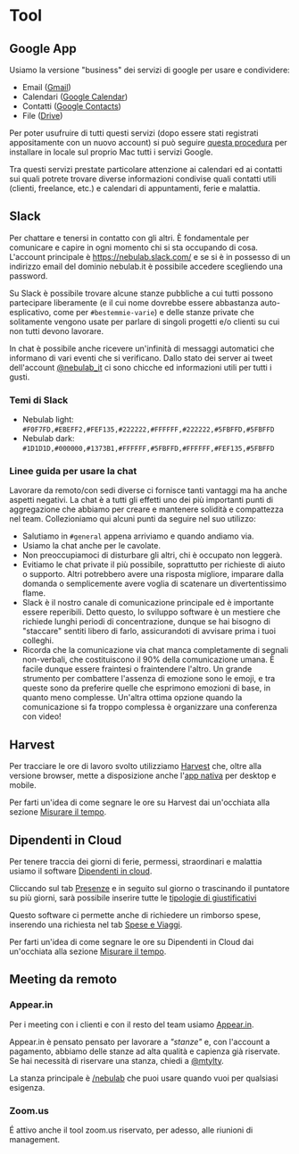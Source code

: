 # Tool

## Google App

Usiamo la versione "business" dei servizi di google per usare e condividere:

* Email ([Gmail](https://mail.google.com))
* Calendari ([Google Calendar](https://www.google.com/calendar/))
* Contatti ([Google Contacts](https://www.google.com/contacts/))
* File ([Drive](https://drive.google.com))

Per poter usufruire di tutti questi servizi (dopo essere stati registrati appositamente con un nuovo
account) si può seguire [questa procedura](http://support.apple.com/kb/PH14276) per installare in
locale sul proprio Mac tutti i servizi Google.

Tra questi servizi prestate particolare attenzione ai calendari ed ai contatti sui quali potrete trovare diverse
informazioni condivise quali contatti utili (clienti, freelance, etc.) e calendari di appuntamenti,
ferie e malattia.

## Slack

Per chattare e tenersi in contatto con gli altri. È fondamentale per comunicare e capire in ogni
momento chi si sta occupando di cosa. L'account principale è https://nebulab.slack.com/ e se si è in
possesso di un indirizzo email del dominio nebulab.it è possibile accedere scegliendo una password.

Su Slack è possibile trovare alcune stanze pubbliche a cui tutti possono partecipare liberamente (e
il cui nome dovrebbe essere abbastanza auto-esplicativo, come per `#bestemmie-varie`) e delle stanze
private che solitamente vengono usate per parlare di singoli progetti e/o clienti su cui non tutti
devono lavorare.

In chat è possibile anche ricevere un'infinità di messaggi automatici che informano di vari eventi
che si verificano. Dallo stato dei server ai tweet dell'account
[@nebulab_it](https://twitter.com/nebulab_it) ci sono chicche ed informazioni utili per tutti i
gusti.

### Temi di Slack

* Nebulab light: `#F0F7FD,#EBEFF2,#FEF135,#222222,#FFFFFF,#222222,#5FBFFD,#5FBFFD`
* Nebulab dark:  `#1D1D1D,#000000,#1373B1,#FFFFFF,#5FBFFD,#FFFFFF,#FEF135,#5FBFFD`

### Linee guida per usare la chat

Lavorare da remoto/con sedi diverse ci fornisce tanti vantaggi ma ha anche aspetti negativi. La chat
è a tutti gli effetti uno dei più importanti punti di aggregazione che abbiamo per creare e
mantenere solidità e compattezza nel team. Collezioniamo qui alcuni punti da seguire nel suo
utilizzo:

- Salutiamo in `#general` appena arriviamo e quando andiamo via.
- Usiamo la chat anche per le cavolate.
- Non preoccupiamoci di disturbare gli altri, chi è occupato non leggerà.
- Evitiamo le chat private il più possibile, soprattutto per richieste di aiuto o supporto. Altri
  potrebbero avere una risposta migliore, imparare dalla domanda o semplicemente avere voglia di
  scatenare un divertentissimo flame.
- Slack è il nostro canale di comunicazione principale ed è importante essere reperibili. Detto
  questo, lo sviluppo software è un mestiere che richiede lunghi periodi di concentrazione, dunque
  se hai bisogno di "staccare" sentiti libero di farlo, assicurandoti di avvisare prima i tuoi
  colleghi.
- Ricorda che la comunicazione via chat manca completamente di segnali non-verbali, che
  costituiscono il 90% della comunicazione umana. È facile dunque essere fraintesi o fraintendere
  l'altro. Un grande strumento per combattere l'assenza di emozione sono le emoji, e tra queste sono
  da preferire quelle che esprimono emozioni di base, in quanto meno complesse. Un'altra ottima
  opzione quando la comunicazione si fa troppo complessa è organizzare una conferenza con video!

## Harvest

Per tracciare le ore di lavoro svolto utilizziamo [Harvest](https://nebulab.harvestapp.com/) che,
oltre alla versione browser, mette a disposizione anche l'[app nativa](https://www.getharvest.com/apps)
per desktop e mobile.

Per farti un'idea di come segnare le ore su Harvest dai un'occhiata alla sezione
[Misurare il tempo](https://github.com/nebulab/playbook/blob/master/come-lavoriamo/consuntivazione.md).

## Dipendenti in Cloud

Per tenere traccia dei giorni di ferie, permessi, straordinari e malattia usiamo il software
[Dipendenti in cloud](https://secure.dipendentincloud.it/app/dashboard).

Cliccando sul tab [Presenze](https://secure.dipendentincloud.it/app/timesheet) e in seguito sul
giorno o trascinando il puntatore su più giorni, sarà possibile inserire tutte le [tipologie di
giustificativi](https://github.com/nebulab/playbook/blob/master/procedure/ferie-permessi-malattia.md)

Questo software ci permette anche di richiedere un rimborso spese, inserendo una richiesta nel tab
[Spese e Viaggi](https://secure.dipendentincloud.it/app/expenses).

Per farti un'idea di come segnare le ore su Dipendenti in Cloud dai un'occhiata alla sezione
[Misurare il tempo](https://github.com/nebulab/playbook/blob/master/come-lavoriamo/consuntivazione.md).

## Meeting da remoto

### Appear.in

Per i meeting con i clienti e con il resto del team usiamo [Appear.in](https://appear.in/).

Appear.in è pensato pensato per lavorare a _"stanze"_ e, con l'account a pagamento,
abbiamo delle stanze ad alta qualità e capienza già riservate. Se hai necessità di
riservare una stanza, chiedi a [@mtylty](https://github.com/mtylty).

La stanza principale è [/nebulab](https://appear.in/nebulab) che puoi usare quando vuoi
per qualsiasi esigenza.

### Zoom.us

É attivo anche il tool zoom.us riservato, per adesso, alle riunioni di management.
